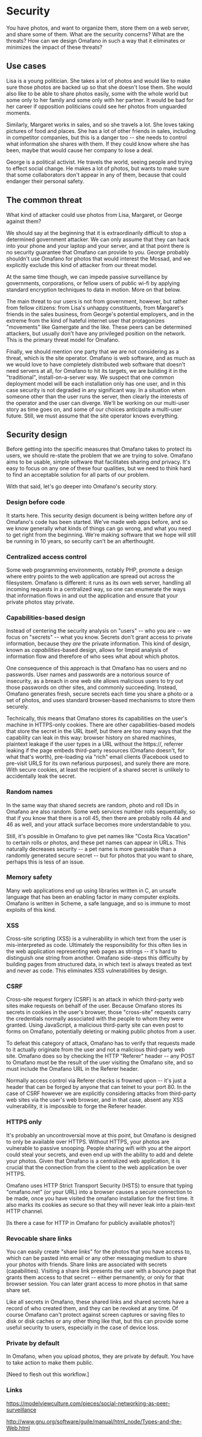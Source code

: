 # Security

You have photos, and want to organize them, store them on a web server,
and share some of them.  What are the security concerns?  What are the
threats?  How can we design Omafano in such a way that it eliminates or
minimizes the impact of these threats?

## Use cases

Lisa is a young politician.  She takes a lot of photos and would like to
make sure those photos are backed up so that she doesn't lose them.  She
would also like to be able to share photos easily, some with the whole
world but some only to her family and some only with her partner.  It
would be bad for her career if opposition politicians could see her
photos from unguarded moments.

Similarly, Margaret works in sales, and so she travels a lot.  She loves
taking pictures of food and places.  She has a lot of other friends in
sales, including in competitor companies, but this is a danger too --
she needs to control what information she shares with them.  If they
could know where she has been, maybe that would cause her company to
lose a deal.

George is a political activist.  He travels the world, seeing people and
trying to effect social change.  He makes a lot of photos, but wants to
make sure that some collaborators don't appear in any of them, because
that could endanger their personal safety.

## The common threat

What kind of attacker could use photos from Lisa, Margaret, or George
against them?

We should say at the beginning that it is extraordinarily difficult to
stop a determined government attacker.  We can only assume that they can
hack into your phone and your laptop and your server, and at that point
there is no security guarantee that Omafano can provide to you.  George
probably shouldn't use Omafano for photos that would interest the
Mossad, and we explicitly exclude this kind of attacker from our threat
model.

At the same time though, we can impede passive surveillance by
governments, corporations, or fellow users of public wi-fi by applying
standard encryption techniques to data in motion.  More on that below.

The main threat to our users is not from government, however, but rather
from fellow citizens: from Lisa's unhappy constituents, from Margaret's
friends in the sales business, from George's potential employers, and in
the extreme from the kind of hateful internet user that protagonizes
"movements" like Gamergate and the like.  These peers can be determined
attackers, but usually don't have any privileged position on the
network.  This is the primary threat model for Omafano.

Finally, we should mention one party that we are not considering as a
threat, which is the site operator.  Omafano is web software, and as
much as we would love to have completely distributed web software that
doesn't need servers at all, for Omafano to hit its targets, we are
building it in the "traditional", install-on-a-server way.  We suspect
that one common deployment model will be each installation only has one
user, and in this case security is not degraded in any significant way.
In a situation when someone other than the user runs the server, then
clearly the interests of the operator and the user can diverge.  We'll
be working on our multi-user story as time goes on, and some of our
choices anticipate a multi-user future.  Still, we must assume that the
site operator knows everything.

## Security design

Before getting into the specific measures that Omafano takes to protect
its users, we should re-state the problem that we are trying to solve.
Omafano aims to be usable, simple software that facilitates sharing
_and_ privacy.  It's easy to focus on any one of these four qualities,
but we need to think hard to find an acceptable solution for all parts
of our problem.

With that said, let's go deeper into Omafano's security story.

### Design before code

It starts here.  This security design document is being written before
_any_ of Omafano's code has been started.  We've made web apps before,
and so we know generally what kinds of things can go wrong, and what you
need to get right from the beginning.  We're making software that we
hope will still be running in 10 years, so security can't be an
afterthought.

### Centralized access control

Some web programming environments, notably PHP, promote a design where
entry points to the web application are spread out across the
filesystem.  Omafano is different: it runs as its own web server,
handling all incoming requests in a centralized way, so one can
enumerate the ways that information flows in and out the application and
ensure that your private photos stay private.

### Capabilities-based design

Instead of centering the security analysis on "users" -- who you are --
we focus on "secrets" -- what you know.  Secrets don't grant access to
private information, because they _are_ the private information.  This
kind of design, known as _capabilities_-based design, allows for limpid
analysis of information flow and therefore of who sees what about which
photos.  

One consequence of this approach is that Omafano has no users and no
passwords.  User names and passwords are a notorious source of
insecurity, as a breach in one web site allows malicious users to try
out those passwords on other sites, and commonly succeeding.  Instead,
Omafano generates fresh, secure secrets each time you share a photo or a
set of photos, and uses standard browser-based mechanisms to store them
securely.

Technically, this means that Omafano stores its capabilities on the
user's machine in HTTPS-only cookies.  There are other
capabilities-based models that store the secret in the URL itself, but
there are too many ways that the capability can leak in this way:
browser history on shared machines, plaintext leakage if the user types
in a URL without the https://, referrer leaking if the page embeds
third-party resources (Omafano doesn't, for what that's worth),
pre-loading via "rich" email clients (Facebook used to pre-visit URLS
for its own nefarious purposes), and surely there are more.  With secure
cookies, at least the recipient of a shared secret is unlikely to
accidentally leak the secret.

### Random names

In the same way that shared secrets are random, photo and roll IDs in
Omafano are also random.  Some web services number rolls sequentially,
so that if you know that there is a roll 45, then there are probably
rolls 44 and 46 as well, and your attack surface becomes more
understandable to you.

Still, it's possible in Omafano to give pet names like "Costa Rica
Vacation" to certain rolls or photos, and these pet names can appear in
URLs.  This naturally decreases security -- a pet name is more guessable
than a randomly generated secure secret -- but for photos that you want
to share, perhaps this is less of an issue.

### Memory safety

Many web applications end up using libraries written in C, an unsafe
language that has been an enabling factor in many computer exploits.
Omafano is written in Scheme, a safe language, and so is immune to most
exploits of this kind.

### XSS

Cross-site scripting (XSS) is a vulnerability in which text from the
user is mis-interpreted as code.  Ultimately the responsibility for this
often lies in the web application representing web pages as strings --
it's hard to distinguish one string from another.  Omafano side-steps
this difficulty by building pages from structured data, in which text is
always treated as text and never as code.  This eliminates XSS
vulnerabilities by design.

### CSRF

Cross-site request forgery (CSRF) is an attack in which third-party web
sites make requests on behalf of the user.  Because Omafano stores its
secrets in cookies in the user's browser, those "cross-site" requests
carry the credentials normally associated with the people to whom they
were granted.  Using JavaScript, a malicious third-party site can even
post to forms on Omafano, potentially deleting or making public photos
from a user.

To defeat this category of attack, Omafano has to verify that requests
made to it actually originate from the user and not a malicious
third-party web site.  Omafano does so by checking the HTTP "Referer"
header -- any POST to Omafano must be the result of the user visiting
the Omafano site, and so must include the Omafano URL in the Referer
header.

Normally access control via Referer checks is frowned upon -- it's just
a header that can be forged by anyone that can telnet to your port 80.
In the case of CSRF however we are explicitly considering attacks from
third-party web sites via the user's web browser, and in that case,
absent any XSS vulnerability, it is impossible to forge the Referer
header.

### HTTPS only

It's probably an uncontroversial move at this point, but Omafano is
designed to only be available over HTTPS.  Without HTTPS, your photos
are vulnerable to passive snooping.  People sharing wifi with you at the
airport could steal your secrets, and even end up with the ability to
add and delete your photos.  Given that Omafano is a centralized web
application, it is crucial that the connection from the client to the
web application be over HTTPS.

Omafano uses HTTP Strict Transport Security (HSTS) to ensure that typing
"omafano.net" (or your URL) into a browser causes a secure connection to
be made, once you have visited the omafano installation for the first
time.  It also marks its cookies as secure so that they will never leak
into a plain-text HTTP channel.

[Is there a case for HTTP in Omafano for publicly available photos?]

### Revocable share links

You can easily create "share links" for the photos that you have access
to, which can be pasted into email or any other messaging medium to
share your photos with friends.  Share links are associated with secrets
(capabilities).  Visiting a share link presents the user with a bounce
page that grants them access to that secret -- either permanently, or
only for that browser session.  You can later grant access to more
photos in that same share set.

Like all secrets in Omafano, these shared links and shared secrets have
a record of who created them, and they can be revoked at any time.  Of
course Omafano can't protect against screen captures or saving files to
disk or disk caches or any other thing like that, but this can provide
some useful security to users, especially in the case of device loss.

### Private by default

In Omafano, when you upload photos, they are private by default.  You
have to take action to make them public.

[Need to flesh out this workflow.]

### Links

https://modelviewculture.com/pieces/social-networking-as-peer-surveillance

http://www.gnu.org/software/guile/manual/html_node/Types-and-the-Web.html
